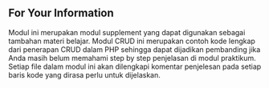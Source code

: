 ## For Your Information

Modul ini merupakan modul supplement yang dapat digunakan sebagai tambahan materi belajar. Modul CRUD ini merupakan contoh kode lengkap dari penerapan CRUD dalam PHP sehingga dapat dijadikan pembanding jika Anda masih belum memahami step by step penjelasan di modul praktikum. Setiap file dalam modul ini akan dilengkapi komentar penjelesan pada setiap baris kode yang dirasa perlu untuk dijelaskan.